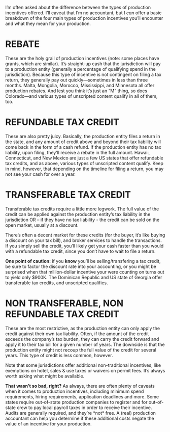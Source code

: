I’m often asked about the difference between the types of production incentives offered. I’ll caveat that I’m no accountant, but I _can_ offer a basic breakdown of the four main types of production incentives you’ll encounter and what they mean for your production.

# REBATE

These are the holy grail of production incentives (note: some places have grants, which are similar). It’s straight-up cash that the jurisdiction will pay to a production entity (generally a percentage of qualifying spend in the jurisdiction). Because this type of incentive is not contingent on filing a tax return, they generally pay out quickly—sometimes in less than three months. Malta, Mongolia, Morocco, Mississippi, and Minnesota all offer production rebates. And lest you think it’s just an “M” thing, so does Colorado—and various types of unscripted content qualify in all of them, too.

# REFUNDABLE TAX CREDIT

These are also pretty juicy. Basically, the production entity files a return in the state, and any amount of credit above and beyond their tax liability will come back in the form of a cash refund. If the production entity has no tax liability, upon filing, they’ll receive a rebate in the full amount. Hawaii, Connecticut, and New Mexico are just a few US states that offer refundable tax credits, and as above, various types of unscripted content qualify. Keep in mind, however, that depending on the timeline for filing a return, you may not see your cash for over a year.

# TRANSFERABLE TAX CREDIT

Transferable tax credits require a little more legwork. The full value of the credit can be applied against the production entity’s tax liability in the jurisdiction OR – if they have no tax liability - the credit can be sold on the open market, usually at a discount.

There’s often a decent market for these credits (for the buyer, it’s like buying a discount on your tax bill), and broker services to handle the transactions. If you simply sell the credit, you’ll likely get your cash faster than you would with a refundable tax credit, since you don’t have to wait to file a return.

**One point of caution:** if you **know** you’ll be selling/transfering a tax credit, be sure to factor the discount rate into your accounting, or you might be surprised when that million-dollar incentive your were counting on turns out to yield only $900K. The Dominican Republic and US state of Georgia offer transferable tax credits, and unscripted qualifies.

# NON TRANSFERABLE, NON REFUNDABLE TAX CREDIT

These are the most restrictive, as the production entity can only apply the credit against their own tax liability. Often, if the amount of the credit exceeds the company’s tax burden, they can carry the credit forward and apply it to their tax bill for a given number of years. The downside is that the production entity might not recoup the full value of the credit for several years. This type of credit is less common, however.

Note that some jurisdictions offer additional non-traditional incentives, like exemptions on hotel, sales & use taxes or waivers on permit fees. It’s always worth asking what might be available.

**That wasn’t so bad, right?** As always, there are often plenty of caveats when it comes to production incentives, including minimum spend requirements, hiring requirements, application deadlines and more. Some states require out-of-state production companies to register and for out-of-state crew to pay local payroll taxes in order to receive their incentive. Audits are generally required, and they’re \*not\* free. A (real) production accountant can help you determine if these additional costs negate the value of an incentive for your production.

